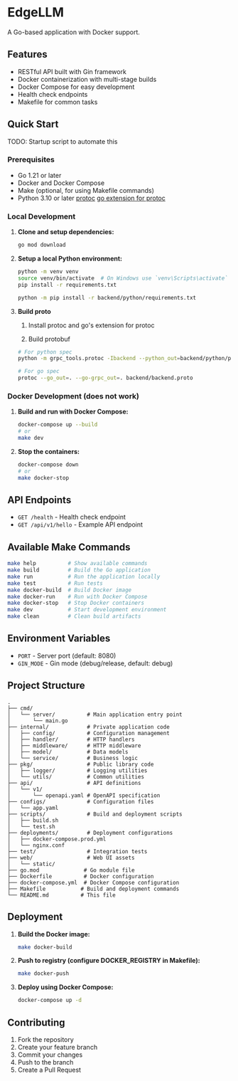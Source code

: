 # EdgeLLM

A Go-based application with Docker support.

## Features

- RESTful API built with Gin framework
- Docker containerization with multi-stage builds
- Docker Compose for easy development
- Health check endpoints
- Makefile for common tasks

## Quick Start

TODO: Startup script to automate this

### Prerequisites

- Go 1.21 or later
- Docker and Docker Compose
- Make (optional, for using Makefile commands)
- Python 3.10 or later
[protoc](https://protobuf.dev/installation/)
[go extension for protoc](https://grpc.io/docs/languages/go/quickstart/)

### Local Development

1. **Clone and setup dependencies:**

   ```bash
   go mod download
   ```

2. **Setup a local Python environment:**

   ```bash
   python -m venv venv
   source venv/bin/activate  # On Windows use `venv\Scripts\activate`
   pip install -r requirements.txt
   ```

   ```bash
   python -m pip install -r backend/python/requirements.txt
   ```

3. **Build proto**
    1. Install protoc and go's extension for protoc

    1. Build protobuf

      ```bash
      # For python spec
      python -m grpc_tools.protoc -Ibackend --python_out=backend/python/proto --grpc_python_out=backend/python/proto --pyi_out=backend/python/proto backend/backend.proto
      
      # For go spec
      protoc --go_out=. --go-grpc_out=. backend/backend.proto
      ```

### Docker Development (does not work)

1. **Build and run with Docker Compose:**

   ```bash
   docker-compose up --build
   # or
   make dev
   ```

2. **Stop the containers:**

   ```bash
   docker-compose down
   # or
   make docker-stop
   ```

## API Endpoints

- `GET /health` - Health check endpoint
- `GET /api/v1/hello` - Example API endpoint

## Available Make Commands

```bash
make help          # Show available commands
make build         # Build the Go application
make run           # Run the application locally
make test          # Run tests
make docker-build  # Build Docker image
make docker-run    # Run with Docker Compose
make docker-stop   # Stop Docker containers
make dev           # Start development environment
make clean         # Clean build artifacts
```

## Environment Variables

- `PORT` - Server port (default: 8080)
- `GIN_MODE` - Gin mode (debug/release, default: debug)

## Project Structure

```
.
├── cmd/
│   └── server/          # Main application entry point
│       └── main.go
├── internal/            # Private application code
│   ├── config/          # Configuration management
│   ├── handler/         # HTTP handlers
│   ├── middleware/      # HTTP middleware
│   ├── model/           # Data models
│   └── service/         # Business logic
├── pkg/                 # Public library code
│   ├── logger/          # Logging utilities
│   └── utils/           # Common utilities
├── api/                 # API definitions
│   └── v1/
│       └── openapi.yaml # OpenAPI specification
├── configs/             # Configuration files
│   └── app.yaml
├── scripts/             # Build and deployment scripts
│   ├── build.sh
│   └── test.sh
├── deployments/         # Deployment configurations
│   ├── docker-compose.prod.yml
│   └── nginx.conf
├── test/                # Integration tests
├── web/                 # Web UI assets
│   └── static/
├── go.mod              # Go module file
├── Dockerfile          # Docker configuration
├── docker-compose.yml  # Docker Compose configuration
├── Makefile           # Build and deployment commands
└── README.md          # This file
```

## Deployment

1. **Build the Docker image:**

   ```bash
   make docker-build
   ```

2. **Push to registry (configure DOCKER_REGISTRY in Makefile):**

   ```bash
   make docker-push
   ```

3. **Deploy using Docker Compose:**

   ```bash
   docker-compose up -d
   ```

## Contributing

1. Fork the repository
2. Create your feature branch
3. Commit your changes
4. Push to the branch
5. Create a Pull Request

